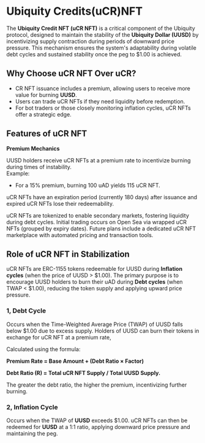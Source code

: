 # Ubiquity Credits(uCR)NFT

The **Ubiquity Credit NFT (uCR NFT)** is a critical component of the Ubiquity protocol, designed to maintain the stability of the **Ubiquity Dollar (UUSD)** by incentivizing supply contraction during periods of downward price pressure. This mechanism ensures the system's adaptability during volatile debt cycles and sustained stability once the peg to $1.00 is achieved.

## Why Choose uCR NFT Over uCR?

* CR NFT issuance includes a premium, allowing users to receive more value for burning **UUSD**.
* Users can trade uCR NFTs if they need liquidity before redemption.
* &#x20;For bot traders or those closely monitoring inflation cycles, uCR NFTs offer a strategic edge.

## Features of uCR NFT

**Premium Mechanics**

UUSD holders receive uCR NFTs at a premium rate to incentivize burning during times of instability.\
Example:

* For a 15% premium, burning 100 uAD yields 115 uCR NFT.

uCR NFTs have an expiration period (currently 180 days) after issuance and expired uCR NFTs lose their redeemability.

uCR NFTs are tokenized to enable secondary markets, fostering liquidity during debt cycles. Initial trading occurs on Open Sea via wrapped uCR NFTs (grouped by expiry dates). Future plans include a dedicated uCR NFT marketplace with automated pricing and transaction tools.

## **Role of uCR NFT in Stabilization**

uCR NFTs are ERC-1155 tokens redeemable for UUSD during **Inflation cycles** (when the price of UUSD > $1.00). The primary purpose is to encourage UUSD holders to burn their uAD during **Debt cycles** (when TWAP < $1.00), reducing the token supply and applying upward price pressure.

### **1, Debt Cycle**

Occurs when the Time-Weighted Average Price (TWAP) of UUSD falls below $1.00 due to excess supply. Holders of UUSD can burn their tokens in exchange for uCR NFT at a premium rate,&#x20;

Calculated using the formula:&#x20;

&#x20;**Premium Rate = Base Amount + (Debt Ratio × Factor)**

**Debt Ratio (R) = Total uCR NFT Supply / Total UUSD Supply.**

The greater the debt ratio, the higher the premium, incentivizing further burning.

### **2, Inflation Cycle**

Occurs when the TWAP of **UUSD** exceeds $1.00. uCR NFTs can then be redeemed for **UUSD** at a 1:1 ratio, applying downward price pressure and maintaining the peg.

